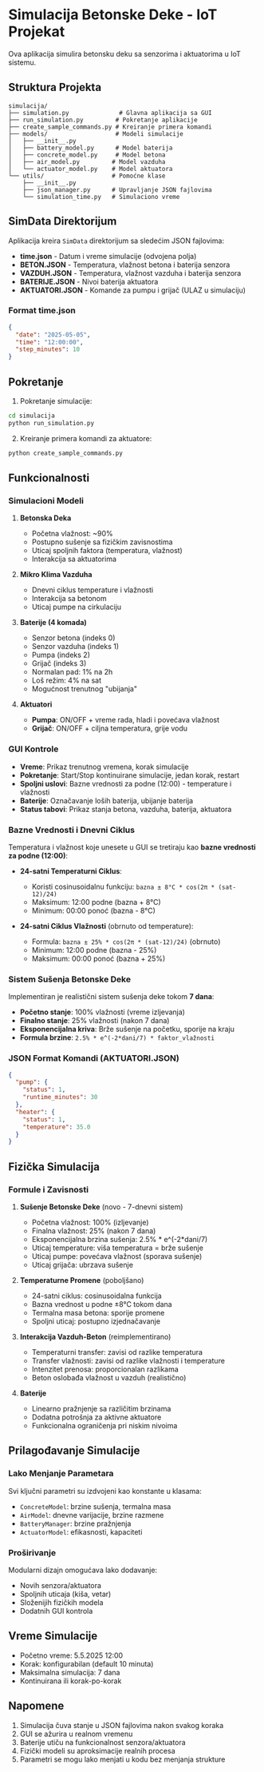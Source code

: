 # Simulacija Betonske Deke - IoT Projekat

Ova aplikacija simulira betonsku deku sa senzorima i aktuatorima u IoT sistemu.

## Struktura Projekta

```
simulacija/
├── simulation.py              # Glavna aplikacija sa GUI
├── run_simulation.py         # Pokretanje aplikacije
├── create_sample_commands.py # Kreiranje primera komandi
├── models/                   # Modeli simulacije
│   ├── __init__.py
│   ├── battery_model.py      # Model baterija
│   ├── concrete_model.py     # Model betona
│   ├── air_model.py         # Model vazduha
│   └── actuator_model.py    # Model aktuatora
└── utils/                   # Pomoćne klase
    ├── __init__.py
    ├── json_manager.py      # Upravljanje JSON fajlovima
    └── simulation_time.py   # Simulaciono vreme
```

## SimData Direktorijum

Aplikacija kreira `SimData` direktorijum sa sledećim JSON fajlovima:

- **time.json** - Datum i vreme simulacije (odvojena polja)
- **BETON.JSON** - Temperatura, vlažnost betona i baterija senzora
- **VAZDUH.JSON** - Temperatura, vlažnost vazduha i baterija senzora  
- **BATERIJE.JSON** - Nivoi baterija aktuatora
- **AKTUATORI.JSON** - Komande za pumpu i grijač (ULAZ u simulaciju)

### Format time.json

```json
{
  "date": "2025-05-05",
  "time": "12:00:00", 
  "step_minutes": 10
}
```

## Pokretanje

1. Pokretanje simulacije:
```bash
cd simulacija
python run_simulation.py
```

2. Kreiranje primera komandi za aktuatore:
```bash
python create_sample_commands.py
```

## Funkcionalnosti

### Simulacioni Modeli

1. **Betonska Deka**
   - Početna vlažnost: ~90%
   - Postupno sušenje sa fizičkim zavisnostima
   - Uticaj spoljnih faktora (temperatura, vlažnost)
   - Interakcija sa aktuatorima

2. **Mikro Klima Vazduha**
   - Dnevni ciklus temperature i vlažnosti
   - Interakcija sa betonom
   - Uticaj pumpe na cirkulaciju

3. **Baterije (4 komada)**
   - Senzor betona (indeks 0)
   - Senzor vazduha (indeks 1) 
   - Pumpa (indeks 2)
   - Grijač (indeks 3)
   - Normalan pad: 1% na 2h
   - Loš režim: 4% na sat
   - Mogućnost trenutnog "ubijanja"

4. **Aktuatori**
   - **Pumpa**: ON/OFF + vreme rada, hladi i povećava vlažnost
   - **Grijač**: ON/OFF + ciljna temperatura, grije vodu

### GUI Kontrole

- **Vreme**: Prikaz trenutnog vremena, korak simulacije
- **Pokretanje**: Start/Stop kontinuirane simulacije, jedan korak, restart
- **Spoljni uslovi**: Bazne vrednosti za podne (12:00) - temperature i vlažnosti
- **Baterije**: Označavanje loših baterija, ubijanje baterija
- **Status tabovi**: Prikaz stanja betona, vazduha, baterija, aktuatora

### Bazne Vrednosti i Dnevni Ciklus

Temperatura i vlažnost koje unesete u GUI se tretiraju kao **bazne vrednosti za podne (12:00)**:

- **24-satni Temperaturni Ciklus**: 
  - Koristi cosinusoidalnu funkciju: `bazna ± 8°C * cos(2π * (sat-12)/24)`
  - Maksimum: 12:00 podne (bazna + 8°C)
  - Minimum: 00:00 ponoć (bazna - 8°C)
  
- **24-satni Ciklus Vlažnosti** (obrnuto od temperature):
  - Formula: `bazna ± 25% * cos(2π * (sat-12)/24)` (obrnuto)
  - Minimum: 12:00 podne (bazna - 25%)
  - Maksimum: 00:00 ponoć (bazna + 25%)

### Sistem Sušenja Betonske Deke

Implementiran je realistični sistem sušenja deke tokom **7 dana**:

- **Početno stanje**: 100% vlažnosti (vreme izljevanja)
- **Finalno stanje**: 25% vlažnosti (nakon 7 dana)
- **Eksponencijalna kriva**: Brže sušenje na početku, sporije na kraju
- **Formula brzine**: `2.5% * e^(-2*dani/7) * faktor_vlažnosti`

### JSON Format Komandi (AKTUATORI.JSON)

```json
{
  "pump": {
    "status": 1,
    "runtime_minutes": 30
  },
  "heater": {
    "status": 1,
    "temperature": 35.0
  }
}
```

## Fizička Simulacija

### Formule i Zavisnosti

1. **Sušenje Betonske Deke** (novo - 7-dnevni sistem)
   - Početna vlažnost: 100% (izljevanje)
   - Finalna vlažnost: 25% (nakon 7 dana)
   - Eksponencijalna brzina sušenja: 2.5% * e^(-2*dani/7)
   - Uticaj temperature: viša temperatura = brže sušenje
   - Uticaj pumpe: povećava vlažnost (sporava sušenje)
   - Uticaj grijača: ubrzava sušenje

2. **Temperaturne Promene** (poboljšano)
   - 24-satni ciklus: cosinusoidalna funkcija
   - Bazna vrednost u podne ±8°C tokom dana
   - Termalna masa betona: sporije promene
   - Spoljni uticaj: postupno izjednačavanje

3. **Interakcija Vazduh-Beton** (reimplementirano)
   - Temperaturni transfer: zavisi od razlike temperatura
   - Transfer vlažnosti: zavisi od razlike vlažnosti i temperature
   - Intenzitet prenosa: proporcionalan razlikama
   - Beton oslobađa vlažnost u vazduh (realistično)

4. **Baterije**
   - Linearno pražnjenje sa različitim brzinama
   - Dodatna potrošnja za aktivne aktuatore
   - Funkcionalna ograničenja pri niskim nivoima

## Prilagođavanje Simulacije

### Lako Menjanje Parametara

Svi ključni parametri su izdvojeni kao konstante u klasama:

- `ConcreteModel`: brzine sušenja, termalna masa
- `AirModel`: dnevne varijacije, brzine razmene
- `BatteryManager`: brzine pražnjenja
- `ActuatorModel`: efikasnosti, kapaciteti

### Proširivanje

Modularni dizajn omogućava lako dodavanje:
- Novih senzora/aktuatora
- Spoljnih uticaja (kiša, vetar)
- Složenijih fizičkih modela
- Dodatnih GUI kontrola

## Vreme Simulacije

- Početno vreme: 5.5.2025 12:00
- Korak: konfigurabilan (default 10 minuta)
- Maksimalna simulacija: 7 dana
- Kontinuirana ili korak-po-korak

## Napomene

1. Simulacija čuva stanje u JSON fajlovima nakon svakog koraka
2. GUI se ažurira u realnom vremenu
3. Baterije utiču na funkcionalnost senzora/aktuatora
4. Fizički modeli su aproksimacije realnih procesa
5. Parametri se mogu lako menjati u kodu bez menjanja strukture